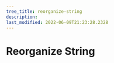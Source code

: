 ```yaml
---
tree_title: reorganize-string
description: 
last_modified: 2022-06-09T21:23:28.2328
---
```


# Reorganize String
